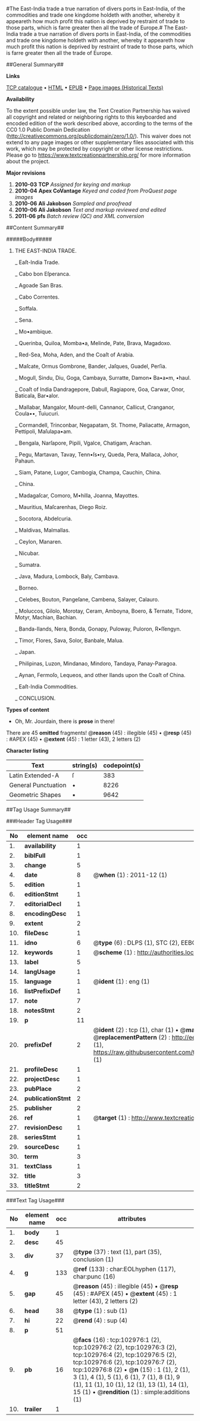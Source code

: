 #The East-India trade a true narration of divers ports in East-India, of the commodities and trade one kingdome holdeth with another, whereby it appeareth how much profit this nation is deprived by restraint of trade to those parts, which is farre greater then all the trade of Europe.#
The East-India trade a true narration of divers ports in East-India, of the commodities and trade one kingdome holdeth with another, whereby it appeareth how much profit this nation is deprived by restraint of trade to those parts, which is farre greater then all the trade of Europe.

##General Summary##

**Links**

[TCP catalogue](http://www.ota.ox.ac.uk/tcp/)  • 
[HTML](http://tei.it.ox.ac.uk/tcp/Texts-HTML/free/A37/A37557.html)  • 
[EPUB](http://tei.it.ox.ac.uk/tcp/Texts-EPUB/free/A37/A37557.epub) • 
[Page images (Historical Texts)](https://historicaltexts.jisc.ac.uk/eebo-14949721e)

**Availability**

To the extent possible under law, the Text Creation Partnership has waived all copyright and related or neighboring rights to this keyboarded and encoded edition of the work described above, according to the terms of the CC0 1.0 Public Domain Dedication (http://creativecommons.org/publicdomain/zero/1.0/). This waiver does not extend to any page images or other supplementary files associated with this work, which may be protected by copyright or other license restrictions. Please go to https://www.textcreationpartnership.org/ for more information about the project.

**Major revisions**

1. __2010-03__ __TCP__ *Assigned for keying and markup*
1. __2010-04__ __Apex CoVantage__ *Keyed and coded from ProQuest page images*
1. __2010-06__ __Ali Jakobson__ *Sampled and proofread*
1. __2010-06__ __Ali Jakobson__ *Text and markup reviewed and edited*
1. __2011-06__ __pfs__ *Batch review (QC) and XML conversion*

##Content Summary##

#####Body#####

1. THE EAST-INDIA TRADE.

    _ Eaſt-India Trade.

    _ Cabo bon Eſperanca.

    _ Agoade San Bras.

    _ Cabo Correntes.

    _ Soffala.

    _ Sena.

    _ Mo•ambique.

    _ Querinba, Quiloa, Momba•a, Melinde, Pate, Brava, Magadoxo.

    _ Red-Sea, Moha, Aden, and the Coaſt of Arabia.

    _ Maſcate, Ormus Gombrone, Bander, Jaſques, Guadel, Perſia.

    _ Mogull, Sindu, Diu, Goga, Cambaya, Surratte, Damon▪ Ba•a•m, •haul.

    _ Coaſt of India Dandragepore, Dabull, Ragiapore, Goa, Carwar, Onor, Baticala, Bar•alor.

    _ Mallabar, Mangalor, Mount-delli, Cannanor, Callicut, Cranganor, Coula••, Tuiucuri.

    _ Cormandell, Trinconbar, Negapatam, St. Thome, Paliacatte, Armagon, Pettipoli, Maſulapa•am.

    _ Bengala, Narſapore, Pipili, Vgalce, Chatigam, Arachan.

    _ Pegu, Martavan, Tavay, Tenn•ſs•ry, Queda, Pera, Mallaca, Johor, Pahaun.

    _ Siam, Patane, Lugor, Cambogia, Champa, Cauchin, China.

    _ China.

    _ Madagaſcar, Comoro, M•hilla, Joanna, Mayottes.

    _ Mauritius, Maſcarenhas, Diego Roiz.

    _ Socotora, Abdelcuria.

    _ Maldivas, Malmallas.

    _ Ceylon, Manaren.

    _ Nicubar.

    _ Sumatra.

    _ Java, Madura, Lombock, Baly, Cambava.

    _ Borneo.

    _ Celebes, Bouton, Pangeſane, Cambena, Salayer, Calauro.

    _ Moluccos, Gilolo, Morotay, Ceram, Amboyna, Boero, & Ternate, Tidore, Motyr, Machian, Bachian.

    _ Banda-Ilands, Nera, Bonda, Gonapy, Puloway, Puloron, R•ſſengyn.

    _ Timor, Flores, Sava, Solor, Banbale, Malua.

    _ Japan.

    _ Philipinas, Luzon, Mindanao, Mindoro, Tandaya, Panay-Paragoa.

    _ Aynan, Fermoſo, Lequeos, and other Ilands upon the Coaſt of China.

    _ Eaſt-India Commodities.

    _ CONCLUSION.

**Types of content**

  * Oh, Mr. Jourdain, there is **prose** in there!

There are 45 **omitted** fragments! 
 @__reason__ (45) : illegible (45)  •  @__resp__ (45) : #APEX (45)  •  @__extent__ (45) : 1 letter (43), 2 letters (2)

**Character listing**


|Text|string(s)|codepoint(s)|
|---|---|---|
|Latin Extended-A|ſ|383|
|General Punctuation|•|8226|
|Geometric Shapes|▪|9642|

##Tag Usage Summary##

###Header Tag Usage###

|No|element name|occ|attributes|
|---|---|---|---|
|1.|__availability__|1||
|2.|__biblFull__|1||
|3.|__change__|5||
|4.|__date__|8| @__when__ (1) : 2011-12 (1)|
|5.|__edition__|1||
|6.|__editionStmt__|1||
|7.|__editorialDecl__|1||
|8.|__encodingDesc__|1||
|9.|__extent__|2||
|10.|__fileDesc__|1||
|11.|__idno__|6| @__type__ (6) : DLPS (1), STC (2), EEBO-CITATION (1), OCLC (1), VID (1)|
|12.|__keywords__|1| @__scheme__ (1) : http://authorities.loc.gov/ (1)|
|13.|__label__|5||
|14.|__langUsage__|1||
|15.|__language__|1| @__ident__ (1) : eng (1)|
|16.|__listPrefixDef__|1||
|17.|__note__|7||
|18.|__notesStmt__|2||
|19.|__p__|11||
|20.|__prefixDef__|2| @__ident__ (2) : tcp (1), char (1)  •  @__matchPattern__ (2) : ([0-9\-]+):([0-9IVX]+) (1), (.+) (1)  •  @__replacementPattern__ (2) : http://eebo.chadwyck.com/downloadtiff?vid=$1&page=$2 (1), https://raw.githubusercontent.com/textcreationpartnership/Texts/master/tcpchars.xml#$1 (1)|
|21.|__profileDesc__|1||
|22.|__projectDesc__|1||
|23.|__pubPlace__|2||
|24.|__publicationStmt__|2||
|25.|__publisher__|2||
|26.|__ref__|1| @__target__ (1) : http://www.textcreationpartnership.org/docs/. (1)|
|27.|__revisionDesc__|1||
|28.|__seriesStmt__|1||
|29.|__sourceDesc__|1||
|30.|__term__|3||
|31.|__textClass__|1||
|32.|__title__|3||
|33.|__titleStmt__|2||


###Text Tag Usage###

|No|element name|occ|attributes|
|---|---|---|---|
|1.|__body__|1||
|2.|__desc__|45||
|3.|__div__|37| @__type__ (37) : text (1), part (35), conclusion (1)|
|4.|__g__|133| @__ref__ (133) : char:EOLhyphen (117), char:punc (16)|
|5.|__gap__|45| @__reason__ (45) : illegible (45)  •  @__resp__ (45) : #APEX (45)  •  @__extent__ (45) : 1 letter (43), 2 letters (2)|
|6.|__head__|38| @__type__ (1) : sub (1)|
|7.|__hi__|22| @__rend__ (4) : sup (4)|
|8.|__p__|51||
|9.|__pb__|16| @__facs__ (16) : tcp:102976:1 (2), tcp:102976:2 (2), tcp:102976:3 (2), tcp:102976:4 (2), tcp:102976:5 (2), tcp:102976:6 (2), tcp:102976:7 (2), tcp:102976:8 (2)  •  @__n__ (15) : 1 (1), 2 (1), 3 (1), 4 (1), 5 (1), 6 (1), 7 (1), 8 (1), 9 (1), 11 (1), 10 (1), 12 (1), 13 (1), 14 (1), 15 (1)  •  @__rendition__ (1) : simple:additions (1)|
|10.|__trailer__|1||
